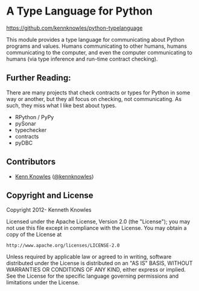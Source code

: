 A Type Language for Python
==========================

https://github.com/kennknowles/python-typelanguage

This module provides a type language for communicating about Python programs and values. Humans
communicating to other humans, humans communicating to the computer, and even the computer
communicating to humans (via type inference and run-time contract checking).

Further Reading:
----------------

There are many projects that check contracts or types for Python in some way or
another, but they all focus on checking, not communicating. As such, they miss what
I like best about types.

 * RPython / PyPy
 * pySonar
 * typechecker
 * contracts
 * pyDBC


Contributors
------------

 * [Kenn Knowles](https://github.com/kennknowles) ([@kennknowles](https://twitter.com/KennKnowles))


Copyright and License
---------------------

Copyright 2012- Kenneth Knowles

Licensed under the Apache License, Version 2.0 (the "License");
you may not use this file except in compliance with the License.
You may obtain a copy of the License at

    http://www.apache.org/licenses/LICENSE-2.0

Unless required by applicable law or agreed to in writing, software
distributed under the License is distributed on an "AS IS" BASIS,
WITHOUT WARRANTIES OR CONDITIONS OF ANY KIND, either express or implied.
See the License for the specific language governing permissions and
limitations under the License.
